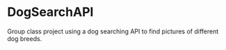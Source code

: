 # DogSearchAPI
Group class project using a dog searching API to find pictures of different dog breeds. 
